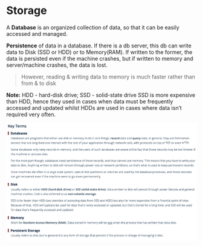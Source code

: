 # Storage

A **Database** is an organized collection of data, so that it can be easily accessed and managed.

**Persistence** of data in a database. If there is a db server, this db can write data to Disk (SSD or HDD) or to Memory(RAM). If written to the former, the data is persisted even if the machine crashes, but if written to memory and server/machine crashes, the data is lost.

> However, reading & writing data to memory is much faster rather than from & to disk

**Note:** HDD - hard-disk drive; SSD - solid-state drive
SSD is more expensive than HDD, hence they used in cases when data must be frequently accessed and updated whilst HDDs are used in cases where data isn’t required very often.

![Key Terminologies](ImageRepo/Storage_first.png?raw=true)
